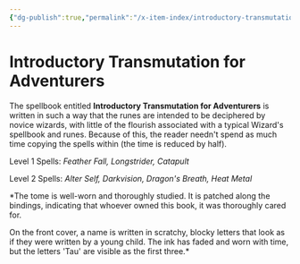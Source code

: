```yaml
---
{"dg-publish":true,"permalink":"/x-item-index/introductory-transmutation-for-adventurers/","created":"2025-01-27T18:10:49.302-05:00","updated":"2025-01-27T18:22:36.822-05:00"}
---
```


# Introductory Transmutation for Adventurers

The spellbook entitled **Introductory Transmutation for Adventurers** is written in such a way that the runes are intended to be deciphered by novice wizards, with little of the flourish associated with a typical Wizard's spellbook and runes. Because of this, the reader needn't spend as much time copying the spells within (the time is reduced by half).

Level 1 Spells: *Feather Fall, Longstrider, Catapult* 

Level 2 Spells: *Alter Self, Darkvision, Dragon's Breath, Heat Metal*

*The tome is well-worn and thoroughly studied. It is patched along the bindings, indicating that whoever owned this book, it was thoroughly cared for.

On the front cover, a name is written in scratchy, blocky letters that look as if they were written by a young child. The ink has faded and worn with time, but the letters 'Tau' are visible as the first three.*